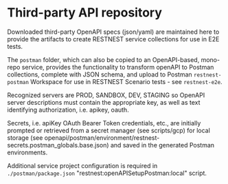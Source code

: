 # Third-party API repository

Downloaded third-party OpenAPI specs (json/yaml) are maintained here to provide the artifacts to create RESTNEST service collections for use in E2E tests.

The `postman` folder, which can also be copied to an OpenAPI-based, mono-repo service, provides the functionality to transform openAPI to Postman collections, complete with JSON schema, and upload to Postman `restnest-postman` Workspace for use in RESTNEST Scenario tests - see `restnest-e2e`.

Recognized servers are PROD, SANDBOX, DEV, STAGING so OpenAPI server descriptions must contain the appropriate key, as well as text identifying authorization, i.e. apikey, oauth.

Secrets, i.e. apiKey OAuth Bearer Token credentials, etc., are initially prompted or retrieved from a secret manager (see scripts/gcp) for local storage (see openapi/postman/environment/restnest-secrets.postman_globals.base.json) and saved in the generated Postman environments.

Additional service project configuration is required in `./postman/package.json` "restnest:openAPISetupPostman:local" script.
